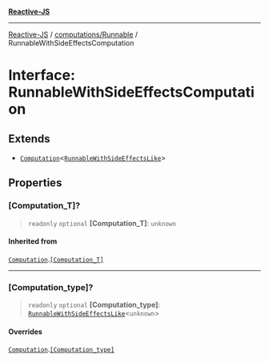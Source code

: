 [**Reactive-JS**](../../../README.md)

***

[Reactive-JS](../../../README.md) / [computations/Runnable](../README.md) / RunnableWithSideEffectsComputation

# Interface: RunnableWithSideEffectsComputation

## Extends

- [`Computation`](../../interfaces/Computation.md)\<[`RunnableWithSideEffectsLike`](../../interfaces/RunnableWithSideEffectsLike.md)\>

## Properties

### \[Computation\_T\]?

> `readonly` `optional` **\[Computation\_T\]**: `unknown`

#### Inherited from

[`Computation`](../../interfaces/Computation.md).[`[Computation_T]`](../../interfaces/Computation.md#computation_t)

***

### \[Computation\_type\]?

> `readonly` `optional` **\[Computation\_type\]**: [`RunnableWithSideEffectsLike`](../../interfaces/RunnableWithSideEffectsLike.md)\<`unknown`\>

#### Overrides

[`Computation`](../../interfaces/Computation.md).[`[Computation_type]`](../../interfaces/Computation.md#computation_type)
